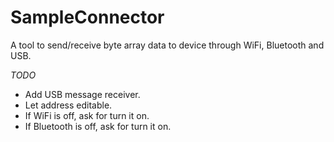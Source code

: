 # SampleConnector

A tool to send/receive byte array data to device through WiFi, Bluetooth and USB.

*TODO*
- Add USB message receiver.
- Let address editable.
- If WiFi is off, ask for turn it on.
- If Bluetooth is off, ask for turn it on.
